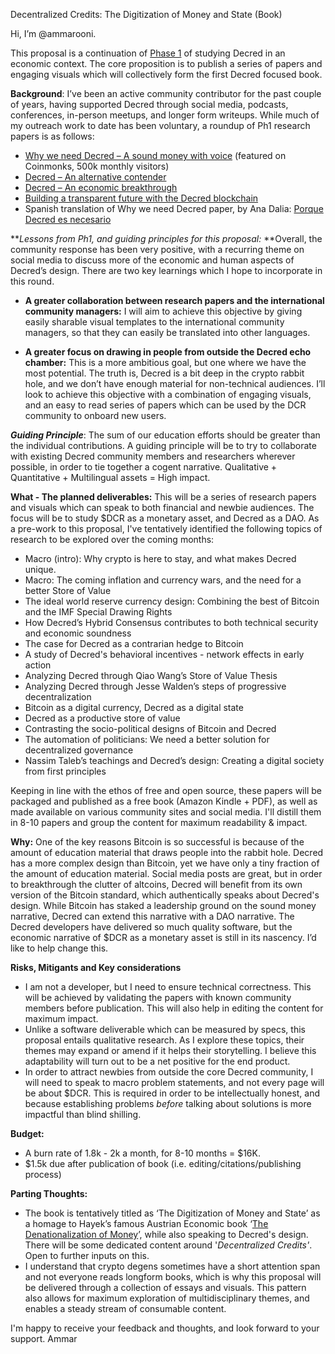 Decentralized Credits: The Digitization of Money and State (Book)

Hi, I’m @ammarooni. 

This proposal is a continuation of [Phase 1](https://proposals.decred.org/proposals/65bde4146b845e7e839d6916d4d8f642bc39c250df5379c2f1e26c4ab778ec1a) of studying Decred in an economic context. The core proposition is to publish a series of papers and engaging visuals which will collectively form the first Decred focused book. 

**Background**:
I’ve been an active community contributor for the past couple of years, having supported Decred through social media, podcasts, conferences, in-person meetups, and longer form writeups. While much of my outreach work to date has been voluntary, a roundup of Ph1 research papers is as follows:
-	[Why we need Decred – A sound money with voice](https://medium.com/coinmonks/why-we-need-decred-an-inclusive-approach-to-sound-money-db2f990c107b) (featured on Coinmonks, 500k monthly visitors)
-	[Decred – An alternative contender](https://ammarooni.medium.com/decred-an-alternative-contender-a3547a014745)
-	[Decred – An economic breakthrough](https://ammarooni.medium.com/decred-an-economic-breakthrough-4d2e3ea27338)
-	[Building a transparent future with the Decred blockchain](https://medium.com/decred/building-a-transparent-future-with-the-decred-blockchain-e77471d28059)
-	Spanish translation of Why we need Decred paper, by Ana Dalia: [Porque Decred es necesario](https://medium.com/decred-es/porque-decred-es-necesario-un-enfoque-inclusivo-sobre-el-dinero-duradero-b8235fb312f3)

***Lessons from Ph1, and guiding principles for this proposal:* **Overall, the community response has been very positive, with a recurring theme on social media to discuss more of the economic and human aspects of Decred’s design. There are two key learnings which I hope to incorporate in this round. 

- **A greater collaboration between research papers and the international community managers:** I will aim to achieve this objective by giving easily sharable visual templates to the international community managers, so that they can easily be translated into other languages.

- **A greater focus on drawing in people from outside the Decred echo chamber:**  This is a more ambitious goal, but one where we have the most potential. The truth is, Decred is a bit deep in the crypto rabbit hole, and we don’t have enough material for non-technical audiences. I’ll look to achieve this objective with a combination of engaging visuals, and an easy to read series of papers which can be used by the DCR community to onboard new users.
 
***Guiding Principle***: The sum of our education efforts should be greater than the individual contributions. A guiding principle will be to try to collaborate with existing Decred community members and researchers wherever possible, in order to tie together a cogent narrative. Qualitative + Quantitative + Multilingual assets = High impact.

**What - The planned deliverables:**
This will be a series of research papers and visuals which can speak to both financial and newbie audiences. The focus will be to study $DCR as a monetary asset, and Decred as a DAO. As a pre-work to this proposal, I've tentatively identified the following topics of research to be explored over the coming months:

- Macro (intro): Why crypto is here to stay, and what makes Decred unique. 
- Macro: The coming inflation and currency wars, and the need for a better Store of Value
- The ideal world reserve currency design: Combining the best of Bitcoin and the IMF Special Drawing Rights
- How Decred’s Hybrid Consensus contributes to both technical security and economic soundness
- The case for Decred as a contrarian hedge to Bitcoin
- A study of Decred's behavioral incentives - network effects in early action
- Analyzing Decred through Qiao Wang’s Store of Value Thesis
- Analyzing Decred through Jesse Walden’s steps of progressive decentralization
- Bitcoin as a digital currency, Decred as a digital state
- Decred as a productive store of value
- Contrasting the socio-political designs of Bitcoin and Decred
- The automation of politicians: We need a better solution for decentralized governance
- Nassim Taleb’s teachings and Decred’s design: Creating a digital society from first principles

Keeping in line with the ethos of free and open source, these papers will be packaged and published as a free book (Amazon Kindle + PDF), as well as made available on various community sites and social media. I'll distill them in 8-10 papers and group the content for maximum readability & impact.

**Why:**
One of the key reasons Bitcoin is so successful is because of the amount of education material that draws people into the rabbit hole. Decred has a more complex design than Bitcoin, yet we have only a tiny fraction of the amount of education material.
Social media posts are great, but in order to breakthrough the clutter of altcoins, Decred will benefit from its own version of the Bitcoin standard, which authentically speaks about Decred's design. While Bitcoin has staked a leadership ground on the sound money narrative, Decred can extend this narrative with a DAO narrative.
The Decred developers have delivered so much quality software, but the economic narrative of $DCR as a monetary asset is still in its nascency. I’d like to help change this. 

**Risks, Mitigants and Key considerations**
- I am not a developer, but I need to ensure technical correctness. This will be achieved by validating the papers with known community members before publication. This will also help in editing the content for maximum impact.
- Unlike a software deliverable which can be measured by specs, this proposal entails qualitative research. As I explore these topics, their themes may expand or amend if it helps their storytelling. I believe this adaptability will turn out to be a net positive for the end product.
- In order to attract newbies from outside the core Decred community, I will need to speak to macro problem statements, and not every page will be about $DCR. This is required in order to be intellectually honest, and because establishing problems *before* talking about solutions is more impactful than blind shilling. 

**Budget:**
- A burn rate of 1.8k - 2k a month, for 8-10 months = $16K. 
- $1.5k due after publication of book (i.e. editing/citations/publishing process)

**Parting Thoughts:**
- The book is tentatively titled as ‘The Digitization of Money and State’ as a homage to Hayek’s famous Austrian Economic book ‘[The Denationalization of Money](https://en.wikipedia.org/wiki/The_Denationalization_of_Money)’, while also speaking to Decred's design. There will be some dedicated content around '*Decentralized Credits'*. Open to further inputs on this.
- I understand that crypto degens sometimes have a short attention span and not everyone reads longform books, which is why this proposal will be delivered through a collection of essays and visuals. This pattern also allows for maximum exploration of multidisciplinary themes, and enables a steady stream of consumable content.

I'm happy to receive your feedback and thoughts, and look forward to your support.
Ammar